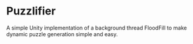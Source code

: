 # Puzzlifier
A simple Unity implementation of a background thread FloodFill to make dynamic puzzle generation simple and easy.
